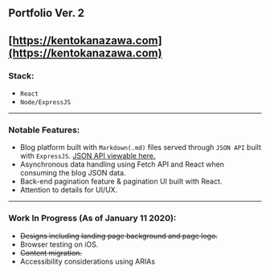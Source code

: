 Portfolio Ver. 2
---
[https://kentokanazawa.com](https://kentokanazawa.com)
---

### Stack:
  * `React`
  * `Node/ExpressJS`
--- 

### Notable Features:
* Blog platform built with `Markdown(.md)`
 files served through `JSON API` built with `ExpressJS`. [JSON API viewable here.](https://kentokanazawa.com/blog.json)
* Asynchronous data handling using Fetch API and React when consuming the blog JSON data. 
* Back-end pagination feature & pagination UI built with React.
* Attention to details for UI/UX.
---

### Work In Progress (As of January 11 2020):
*  ~~Designs including landing page background and page logo.~~
* Browser testing on iOS.
* ~~Content migration.~~
* Accessibility considerations using ARIAs 
